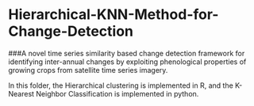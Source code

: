 # Hierarchical-KNN-Method-for-Change-Detection

###A novel time series similarity based change detection framework for identifying inter-annual changes by exploiting phenological properties of growing crops from satellite time series imagery. 

In this folder, the Hierarchical clustering is implemented in R, and the K-Nearest Neighbor Classification is implemented in python.

